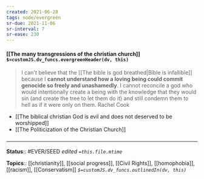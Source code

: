 ```yaml
---
created: 2021-06-28
tags: node/evergreen
sr-due: 2021-11-06
sr-interval: 7
sr-ease: 230
---
```


#### [[The many transgressions of the christian church]] `$=customJS.dv_funcs.evergreenHeader(dv, this)`

> I can't believe that the [[The bible is god breathed|Bible is infallible]] because I **cannot understand how a loving being could commit genocide so freely and unashamedly**. I cannot reconcile a god who would intentionally create a being with the knowledge that they would sin (and create the tree to let them do it) and still condemn them to hell as if it were only on them.
> Rachel Cook

- [[The biblical christian God is evil and does not deserved to be worshipped]]
- [[The Politicization of the Christian Church]]

### <hr class="footnote"/>

**Status**:: #EVER/SEED
*edited `=this.file.mtime`*

**Topics**:: [[christianity]], [[social progress]], [[Civil Rights]], [[homophobia]], [[racism]], [[Conservatism]]
*`$=customJS.dv_funcs.outlinedIn(dv, this)`*

